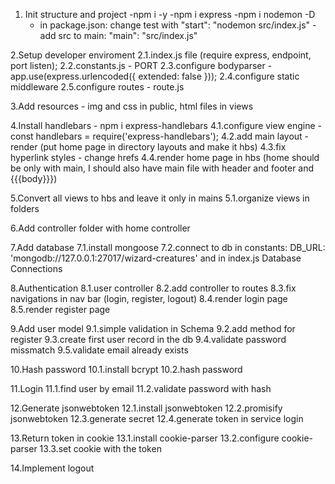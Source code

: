 1. Init structure and project
    -npm i -y
    -npm i express
    -npm i nodemon -D
    - in package.json: change test with "start": "nodemon src/index.js"
    -add src to main: "main": "src/index.js"

2.Setup developer enviroment
 2.1.index.js file (require express, endpoint, port listen);
 2.2.constants.js - PORT
 2.3.configure bodyparser - app.use(express.urlencoded({ extended: false }));
 2.4.configure static middleware 
 2.5.configure routes - route.js

3.Add resources - img and css in public, html files in views

4.Install handlebars - npm i express-handlebars
 4.1.configure view engine - const handlebars = require('express-handlebars');
 4.2.add main layout - render (put home page in directory layouts and make it hbs)
 4.3.fix hyperlink styles - change hrefs
 4.4.render home page in hbs (home should be only with main, I should also have main file with header and footer and {{{body}}})

5.Convert all views to hbs and leave it only in mains
 5.1.organize views in folders

6.Add controller folder with home controller

7.Add database
 7.1.install mongoose
 7.2.connect to db in constants:  DB_URL: 'mongodb://127.0.0.1:27017/wizard-creatures' and in index.js Database Connections

8.Authentication
 8.1.user controller
 8.2.add controller to routes
 8.3.fix navigations in nav bar (login, register, logout)
 8.4.render login page
 8.5.render register page

9.Add user model
 9.1.simple validation in Schema
 9.2.add method for register
 9.3.create first user record in the db
 9.4.validate password missmatch
 9.5.validate email already exists

10.Hash password
 10.1.install bcrypt
 10.2.hash password

11.Login
 11.1.find user by email
 11.2.validate password with hash

12.Generate jsonwebtoken
 12.1.install jsonwebtoken
 12.2.promisify jsonwebtoken
 12.3.generate secret
 12.4.generate token in service login   

13.Return token in cookie
 13.1.install cookie-parser
 13.2.configure cookie-parser
 13.3.set cookie with the token

14.Implement logout